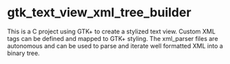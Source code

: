gtk_text_view_xml_tree_builder
==============================

This is a C project using GTK+ to create a stylized text view. Custom XML tags can be defined and mapped to GTK+ styling. The xml_parser files are autonomous and can be used to parse and iterate well formatted XML into a binary tree.